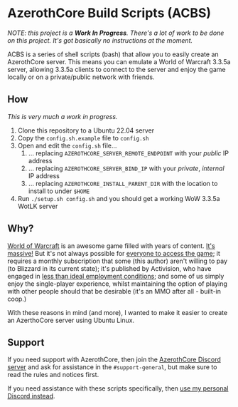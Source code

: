 # AzerothCore Build Scripts (ACBS)

*NOTE: this project is a **Work In Progress**. There's a lot of work to be done on this project. It's got basically no instructions at the moment.*

ACBS is a series of shell scripts (bash) that allow you to easily create an AzerothCore server. This means you can emulate a World of Warcraft 3.3.5a server, allowing 3.3.5a clients to connect to the server and enjoy the game locally or on a private/public network with friends.

## How

*This is very much a work in progress.*

1. Clone this repository to a Ubuntu 22.04 server
1. Copy the `config.sh.example` file to `config.sh`
1. Open and edit the `config.sh` file...
    1. ... replacing `AZEROTHCORE_SERVER_REMOTE_ENDPOINT` with your *public* IP address
    1. ... replacing `AZEROTHCORE_SERVER_BIND_IP` with your *private*, *internal* IP address
    1. ... replacing `AZEROTHCORE_INSTALL_PARENT_DIR` with the location to install to under `$HOME`
1. Run `./setup.sh config.sh` and you should get a working WoW 3.3.5a WotLK server

## Why? 

[World of Warcraft](https://worldofwarcraft.com/en-gb/) is an awesome game filled with years of content. [It's massive!](https://www.gamermaps.net/world-of-warcraft/map/) But it's not always possible for [everyone to access the game](https://us.forums.blizzard.com/en/wow/t/classic-wow-banned-in-indonesia/1293532); it requires a monthly subscription that some (this author) aren't willing to pay (to Blizzard in its current state); it's published by Activision, who have engaged in [less than ideal employment conditions](https://www.svg.com/703293/the-shady-side-of-activision-blizzard/); and some of us simply enjoy the single-player experience, whilst maintaining the option of playing with other people should that be desirable (it's an MMO after all - built-in coop.)

With these reasons in mind (and more), I wanted to make it easier to create an AzerthoCore server using Ubuntu Linux.

## Support

If you need support with AzerothCore, then join the [AzerothCore Discord server](https://discord.gg/TZBZ6quZuG) and ask for assistance in the `#support-general`, but make sure to read the rules and notices first.

If you need assistance with these scripts specifically, then [use my personal Discord instead](https://discord.gg/XS2eVbawxK).

